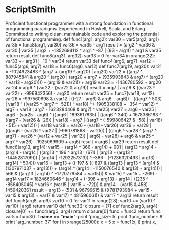 # ScriptSmith
Proficient functional programmer with a strong foundation in functional programming paradigms. Experienced in Haskell, Scala, and Erlang. Committed to writing clean, maintainable code and exploring the potential of functional programming.
def func1(arg1, arg2):
    var30 = var5(arg2, arg1)
    var35 = func8(arg1, var30)
    var36 = var35 - arg1
    result = (arg2 ^ var36 & var30 | var35 | arg2 + -1852694112 ^ arg1 ^ -87 | (93 - arg1)) ^ arg1 & var35
    return result
def func8(arg31, arg32):
    var33 = 0
    for var34 in xrange(32):
        var33 += arg31 | -10 ^ var34
    return var33
def func4(arg6, arg7):
    var12 = func5(arg6, arg7)
    var18 = func6(arg6, var12)
    def func7(arg19, arg20):
        var21 = -1024923483 ^ (arg7 + (arg19 ^ arg20) | arg20)
        var22 = ((arg7 ^ 887945841 & arg20 ^ (arg20 | (arg20 + arg7 + (935993843 & arg7) ^ (arg20 ^ var12 - arg20)))) - (arg19 & var21)) + arg19
        var23 = -1436780592 + arg20
        var24 = arg6 ^ (var22 - (var22 & arg19))
        result = arg7 | arg19 & ((var23 ^ var22) + -996942356) - arg20
        return result
    var25 = func7(var18, var12)
    var26 = -997560698 & (var12 | ((-27 - arg6) & arg6 - arg6)) - (((arg7 ^ 503) | var18 ^ ((var25 ^ (arg7 ^ -521)) ^ var18) ^ (-1905338108 + -354 ^ var12) ^ arg7 + var18 | arg7 - 1623284468 & arg7) ^ var25)
    var27 = arg6 - var25 | arg6 - (var25 - arg6) ^ ((arg6 | 1893617835) | ((arg6 ^ 340) + 1678386183 ^ ((arg7 - (var26 & -26)) | var18) - arg7 | ((arg7 ^ (-599806427 & -58) | var18) - 515 + var12))) | var18
    var28 = var26 - (var18 - var26)
    var29 = var28 | (((arg6 - (var26 ^ var27 | (-960781868 - var25)) | ((arg6 ^ var28 ^ (arg7 ^ arg7) - var26 ^ (var12 + var25 | var12)) | arg6) - var28) + arg6 & var25 ^ arg7 ^ var26) - 1925069909 + arg6)
    result = arg6 | var29
    return result
def func6(arg13, arg14):
    var15 = (arg14 ^ 366 - arg14) + 901 | (arg13 ^ arg14 - (arg14 - (arg14 | ((arg13 ^ 196 ^ arg13 | (674 | (arg13 - (arg13 ^ -1445281709))) | (arg14 | -1292257313)) ^ -386 - (-1236320493 | arg13) - arg14) ^ 504)))
    var16 = (arg13 + ((-197 & ((-897 & ((arg13 | arg13 ^ (arg14 & (1307971037 + arg13))) + (arg14 ^ (arg14 | -1150076540 & arg13) + arg14))) | 566 & ((arg13 | arg14) ^ -1720779584 + var15))) & var15) ^ var15 + -269) - arg14
    var17 = 1824660646 ^ (arg14 + (-398 + arg13) - arg14 | ((235 ^ -858405045) ^ var16 ^ (var15 | var15 + -72))) & arg14 - (var15 & 458) - 1459420361
    result = arg13 - (531 & 96799615 & (((781793984 + var15 - var15 & arg13) + var17 & var17) ^ 481596061)) & var17 ^ arg13
    return result
def func5(arg8, arg9):
    var10 = 0
    for var11 in range(28):
        var10 += (var10 ^ var10) | arg8
    return var10
def func3():
    closure = [7]
    def func2(arg3, arg4):
        closure[0] += func4(arg3, arg4)
        return closure[0]
    func = func2
    return func
var5 = func3()
if __name__ == "__main__":
    print 'prog_size: 5'
    print 'func_number: 9'
    print 'arg_number: 37'
    for i in xrange(25000):
        x = 5
        x = func1(x, i)
        print x,
